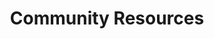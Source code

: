 ---
title: Community Resources
description: Community Resources
url: /docs/resources
contributors:
  - jthoms1
  - adamdbradley
---